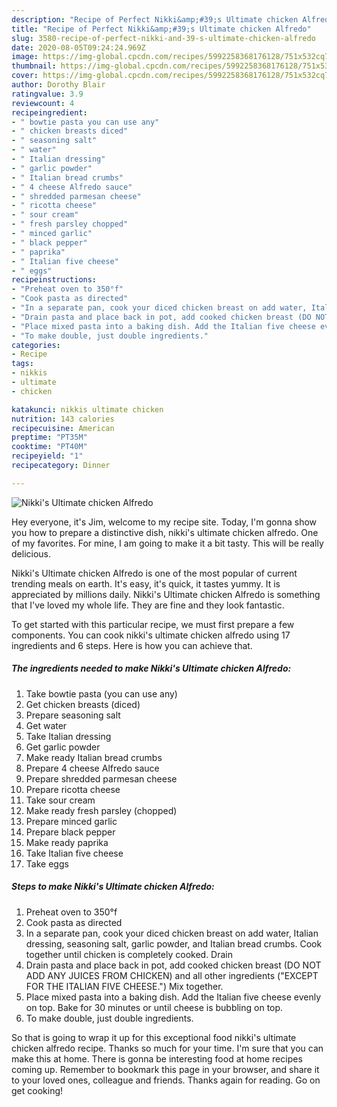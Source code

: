 ```yaml
---
description: "Recipe of Perfect Nikki&amp;#39;s Ultimate chicken Alfredo"
title: "Recipe of Perfect Nikki&amp;#39;s Ultimate chicken Alfredo"
slug: 3580-recipe-of-perfect-nikki-and-39-s-ultimate-chicken-alfredo
date: 2020-08-05T09:24:24.969Z
image: https://img-global.cpcdn.com/recipes/5992258368176128/751x532cq70/nikkis-ultimate-chicken-alfredo-recipe-main-photo.jpg
thumbnail: https://img-global.cpcdn.com/recipes/5992258368176128/751x532cq70/nikkis-ultimate-chicken-alfredo-recipe-main-photo.jpg
cover: https://img-global.cpcdn.com/recipes/5992258368176128/751x532cq70/nikkis-ultimate-chicken-alfredo-recipe-main-photo.jpg
author: Dorothy Blair
ratingvalue: 3.9
reviewcount: 4
recipeingredient:
- " bowtie pasta you can use any"
- " chicken breasts diced"
- " seasoning salt"
- " water"
- " Italian dressing"
- " garlic powder"
- " Italian bread crumbs"
- " 4 cheese Alfredo sauce"
- " shredded parmesan cheese"
- " ricotta cheese"
- " sour cream"
- " fresh parsley chopped"
- " minced garlic"
- " black pepper"
- " paprika"
- " Italian five cheese"
- " eggs"
recipeinstructions:
- "Preheat oven to 350°f"
- "Cook pasta as directed"
- "In a separate pan, cook your diced chicken breast on add water, Italian dressing, seasoning salt, garlic powder, and Italian bread crumbs. Cook together until chicken is completely cooked. Drain"
- "Drain pasta and place back in pot, add cooked chicken breast (DO NOT ADD ANY JUICES FROM CHICKEN) and all other ingredients (&#34;EXCEPT FOR THE ITALIAN FIVE CHEESE.&#34;) Mix together."
- "Place mixed pasta into a baking dish. Add the Italian five cheese evenly on top. Bake for 30 minutes or until cheese is bubbling on top."
- "To make double, just double ingredients."
categories:
- Recipe
tags:
- nikkis
- ultimate
- chicken

katakunci: nikkis ultimate chicken 
nutrition: 143 calories
recipecuisine: American
preptime: "PT35M"
cooktime: "PT40M"
recipeyield: "1"
recipecategory: Dinner

---
```



![Nikki&#39;s Ultimate chicken Alfredo](https://img-global.cpcdn.com/recipes/5992258368176128/751x532cq70/nikkis-ultimate-chicken-alfredo-recipe-main-photo.jpg)

Hey everyone, it's Jim, welcome to my recipe site. Today, I'm gonna show you how to prepare a distinctive dish, nikki&#39;s ultimate chicken alfredo. One of my favorites. For mine, I am going to make it a bit tasty. This will be really delicious.

Nikki&#39;s Ultimate chicken Alfredo is one of the most popular of current trending meals on earth. It's easy, it's quick, it tastes yummy. It is appreciated by millions daily. Nikki&#39;s Ultimate chicken Alfredo is something that I've loved my whole life. They are fine and they look fantastic.




To get started with this particular recipe, we must first prepare a few components. You can cook nikki&#39;s ultimate chicken alfredo using 17 ingredients and 6 steps. Here is how you can achieve that.

<!--inarticleads1-->

##### The ingredients needed to make Nikki&#39;s Ultimate chicken Alfredo:

1. Take  bowtie pasta (you can use any)
1. Get  chicken breasts (diced)
1. Prepare  seasoning salt
1. Get  water
1. Take  Italian dressing
1. Get  garlic powder
1. Make ready  Italian bread crumbs
1. Prepare  4 cheese Alfredo sauce
1. Prepare  shredded parmesan cheese
1. Prepare  ricotta cheese
1. Take  sour cream
1. Make ready  fresh parsley (chopped)
1. Prepare  minced garlic
1. Prepare  black pepper
1. Make ready  paprika
1. Take  Italian five cheese
1. Take  eggs




<!--inarticleads2-->

##### Steps to make Nikki&#39;s Ultimate chicken Alfredo:

1. Preheat oven to 350°f
1. Cook pasta as directed
1. In a separate pan, cook your diced chicken breast on add water, Italian dressing, seasoning salt, garlic powder, and Italian bread crumbs. Cook together until chicken is completely cooked. Drain
1. Drain pasta and place back in pot, add cooked chicken breast (DO NOT ADD ANY JUICES FROM CHICKEN) and all other ingredients (&#34;EXCEPT FOR THE ITALIAN FIVE CHEESE.&#34;) Mix together.
1. Place mixed pasta into a baking dish. Add the Italian five cheese evenly on top. Bake for 30 minutes or until cheese is bubbling on top.
1. To make double, just double ingredients.




So that is going to wrap it up for this exceptional food nikki&#39;s ultimate chicken alfredo recipe. Thanks so much for your time. I'm sure that you can make this at home. There is gonna be interesting food at home recipes coming up. Remember to bookmark this page in your browser, and share it to your loved ones, colleague and friends. Thanks again for reading. Go on get cooking!
